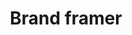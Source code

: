 ---
title: Brand framer
tags: ["brand", "framer", "design", "prototyping", "UI/UX", "web", "graphics"]
icon: brand-framer
svg: '<svg xmlns="http://www.w3.org/2000/svg" width="24" height="24" fill="none" viewBox="0 0 24 24" stroke-width="1.5" stroke-linecap="round" stroke-linejoin="round" stroke="currentColor"><path stroke-miterlimit="10" d="m5.5 3 13 12.6h-13V9.3h13V3zM12 15.6V21l-6.5-5.4z"/></svg>'
---